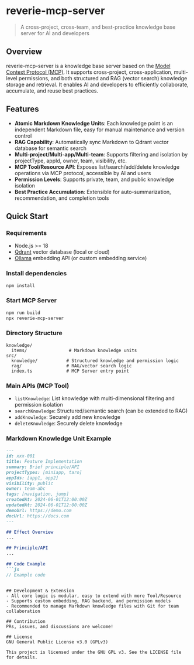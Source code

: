 # reverie-mcp-server

> A cross-project, cross-team, and best-practice knowledge base server for AI and developers

## Overview

reverie-mcp-server is a knowledge base server based on the [Model Context Protocol (MCP)](https://github.com/modelcontextprotocol). It supports cross-project, cross-application, multi-level permissions, and both structured and RAG (vector search) knowledge storage and retrieval. It enables AI and developers to efficiently collaborate, accumulate, and reuse best practices.

## Features
- **Atomic Markdown Knowledge Units**: Each knowledge point is an independent Markdown file, easy for manual maintenance and version control
- **RAG Capability**: Automatically sync Markdown to Qdrant vector database for semantic search
- **Multi-project/Multi-app/Multi-team**: Supports filtering and isolation by projectType, appId, owner, team, visibility, etc.
- **MCP Tool/Resource API**: Exposes list/search/add/delete knowledge operations via MCP protocol, accessible by AI and users
- **Permission Levels**: Supports private, team, and public knowledge isolation
- **Best Practice Accumulation**: Extensible for auto-summarization, recommendation, and completion tools

## Quick Start

### Requirements
- Node.js >= 18
- [Qdrant](https://qdrant.tech/) vector database (local or cloud)
- [Ollama](https://ollama.com/) embedding API (or custom embedding service)

### Install dependencies
```bash
npm install
```

### Start MCP Server
```bash
npm run build
npx reverie-mcp-server 
```

### Directory Structure
```
knowledge/
  items/                # Markdown knowledge units
src/
  knowledge/           # Structured knowledge and permission logic
  rag/                 # RAG/vector search logic
  index.ts             # MCP Server entry point
```

### Main APIs (MCP Tool)
- `listKnowledge`: List knowledge with multi-dimensional filtering and permission isolation
- `searchKnowledge`: Structured/semantic search (can be extended to RAG)
- `addKnowledge`: Securely add new knowledge
- `deleteKnowledge`: Securely delete knowledge

### Markdown Knowledge Unit Example
```markdown
---
id: xxx-001
title: Feature Implementation
summary: Brief principle/API
projectTypes: [miniapp, taro]
appIds: [app1, app2]
visibility: public
owner: team-abc
tags: [navigation, jump]
createdAt: 2024-06-01T12:00:00Z
updatedAt: 2024-06-01T12:00:00Z
demoUrl: https://demo.com
docUrl: https://docs.com
---

## Effect Overview
...

## Principle/API
...

## Code Example
```js
// Example code
```
```

## Development & Extension
- All core logic is modular, easy to extend with more Tool/Resource
- Supports custom embedding, RAG backend, and permission models
- Recommended to manage Markdown knowledge files with Git for team collaboration

## Contribution
PRs, issues, and discussions are welcome!

## License
GNU General Public License v3.0 (GPLv3)

This project is licensed under the GNU GPL v3. See the LICENSE file for details.
